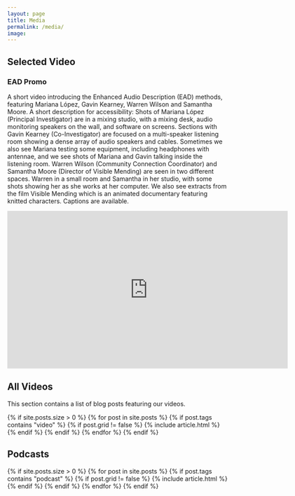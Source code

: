 ```yaml
---
layout: page
title: Media
permalink: /media/
image: 
---
```


<head>
<style>
.page__info {
  max-width: 1024px;
  }
.page {
  max-width: 1024px;
}
</style>
</head>

<div class="container">
  <h2>Selected Video</h2>
  <h3>EAD Promo</h3>
  <p>A short video introducing the Enhanced Audio Description (EAD) methods, featuring Mariana López, Gavin Kearney, Warren Wilson and Samantha Moore. A short description for accessibility: Shots of Mariana López (Principal Investigator) are in a mixing studio, with a mixing desk, audio monitoring speakers on the wall, and software on screens. Sections with Gavin Kearney (Co-Investigator) are focused on a multi-speaker listening room showing a dense array of audio speakers and cables. Sometimes we also see Mariana testing some equipment, including headphones with antennae, and we see shots of Mariana and Gavin talking inside the listening room. Warren Wilson (Community Connection Coordinator) and Samantha Moore (Director of Visible Mending) are seen in two different spaces. Warren in a small room and Samantha in her studio, with some shots showing her as she works at her computer. We also see extracts from the film Visible Mending which is an animated documentary featuring knitted characters. Captions are available.</p>
    <article class="post">
    <div class="post__content">
    <iframe title="vimeo-player" src="https://player.vimeo.com/video/1122160731?fl=pl&fe=sh" width="640" height="360" frameborder="0"    allowfullscreen></iframe>
    <br></div>
    </article>
  <!--<h3>Visible Mending</h3>
  <p>Our latest production, the BAFTA-nominated Visible Mending, can be played with the embedded video player below. You can access the full film through the embedded video player below. There are two soundtracks available and you can select which one to listen to by going to the settings symbol (the cog) and selecting the soundtrack you'd like to listen to. By default, the video is set to the original soundtrack, so please change it to the EAD version before playing which is called 'English UK Audio Descriptions'.</p>
    <article class="post">
    <div class="post__content">
    <div style="padding:52.73% 0 0 0;position:relative;"><iframe src="https://player.vimeo.com/video/827066711?h=b05611ccb9" style="position:absolute;top:0;left:0;width:100%;height:100%;" frameborder="0" allow="autoplay; fullscreen; picture-in-picture" allowfullscreen></iframe></div><script src="https://player.vimeo.com/api/player.js"></script>
    <br></div>
    </article>-->
  <h2>All Videos</h2>
  <p>This section contains a list of blog posts featuring our videos.</p>

  <div class="row animate">
    {% if site.posts.size > 0 %}
      {% for post in site.posts %}
        {% if post.tags contains "video" %}
        {% if post.grid != false %}
        {% include article.html %}
        {% endif %}
        {% endif %}
      {% endfor %}
    {% endif %}
  </div>
<h2>Podcasts</h2>
  <div class="row animate">
    {% if site.posts.size > 0 %}
      {% for post in site.posts %}
        {% if post.tags contains "podcast" %}
        {% if post.grid != false %}
        {% include article.html %}
        {% endif %}
        {% endif %}
      {% endfor %}
    {% endif %}
    <!-- <p>Our podcast can also be enjoyed via our playlist on our <a href="https://soundcloud.com/user-351945045">Soundcloud account</a>.</p>-->
  </div>
</div>